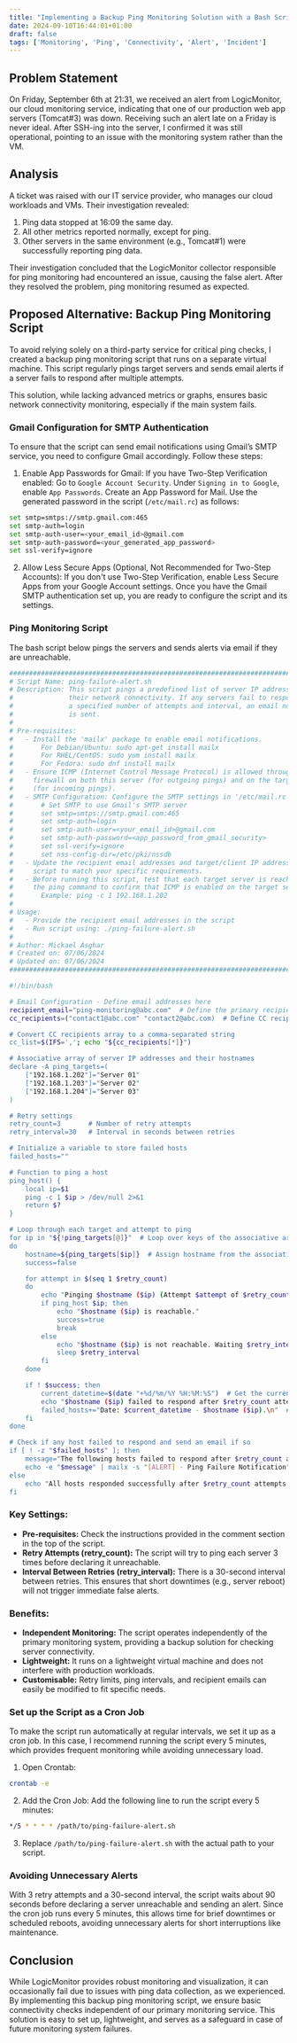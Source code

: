 ```yaml
---
title: "Implementing a Backup Ping Monitoring Solution with a Bash Script for Virtual Machines"
date: 2024-09-10T16:44:01+01:00
draft: false
tags: ['Monitoring', 'Ping', 'Connectivity', 'Alert', 'Incident']
---
```

## Problem Statement 
On Friday, September 6th at 21:31, we received an alert from LogicMonitor, our cloud monitoring service, indicating that one of our production web app servers (Tomcat#3) was down. Receiving such an alert late on a Friday is never ideal. After SSH-ing into the server, I confirmed it was still operational, pointing to an issue with the monitoring system rather than the VM.

## Analysis
A ticket was raised with our IT service provider, who manages our cloud workloads and VMs. Their investigation revealed:

1. Ping data stopped at 16:09 the same day.
2. All other metrics reported normally, except for ping.
3. Other servers in the same environment (e.g., Tomcat#1) were successfully reporting ping data.

Their investigation concluded that the LogicMonitor collector responsible for ping monitoring had encountered an issue, causing the false alert. After they resolved the problem, ping monitoring resumed as expected.

## Proposed Alternative: Backup Ping Monitoring Script
To avoid relying solely on a third-party service for critical ping checks, I created a backup ping monitoring script that runs on a separate virtual machine. This script regularly pings target servers and sends email alerts if a server fails to respond after multiple attempts.

This solution, while lacking advanced metrics or graphs, ensures basic network connectivity monitoring, especially if the main system fails.

### Gmail Configuration for SMTP Authentication
To ensure that the script can send email notifications using Gmail’s SMTP service, you need to configure Gmail accordingly. Follow these steps:

1. Enable App Passwords for Gmail:
If you have Two-Step Verification enabled:
Go to `Google Account Security`.
Under `Signing in to Google`, enable `App Passwords`.
Create an App Password for Mail.
Use the generated password in the script (`/etc/mail.rc`) as follows:
```bash
set smtp=smtps://smtp.gmail.com:465
set smtp-auth=login
set smtp-auth-user=<your_email_id>@gmail.com
set smtp-auth-password=<your_generated_app_password>
set ssl-verify=ignore
```
2. Allow Less Secure Apps (Optional, Not Recommended for Two-Step Accounts):
If you don't use Two-Step Verification, enable Less Secure Apps from your Google Account settings.
Once you have the Gmail SMTP authentication set up, you are ready to configure the script and its settings.

### Ping Monitoring Script
The bash script below pings the servers and sends alerts via email if they are unreachable.

```bash
#################################################################################
# Script Name: ping-failure-alert.sh
# Description: This script pings a predefined list of server IP addresses to check
#              their network connectivity. If any servers fail to respond after
#              a specified number of attempts and interval, an email notification
#              is sent.
#
# Pre-requisites:
#   - Install the 'mailx' package to enable email notifications.
#       For Debian/Ubuntu: sudo apt-get install mailx
#       For RHEL/CentOS: sudo yum install mailx
#       For Fedora: sudo dnf install mailx
#   - Ensure ICMP (Internet Control Message Protocol) is allowed through the
#     firewall on both this server (for outgoing pings) and on the target servers
#     (for incoming pings).
#   - SMTP Configuration: Configure the SMTP settings in '/etc/mail.rc' to use Gmail's SMTP server:
#       # Set SMTP to use Gmail's SMTP server
#       set smtp=smtps://smtp.gmail.com:465
#       set smtp-auth=login
#       set smtp-auth-user=<your_email_id>@gmail.com
#       set smtp-auth-password=<app_password_from_gmail_security>
#       set ssl-verify=ignore
#       set nss-config-dir=/etc/pki/nssdb
#   - Update the recipient email addresses and target/client IP addresses in the
#     script to match your specific requirements.
#   - Before running this script, test that each target server is reachable via
#     the ping command to confirm that ICMP is enabled on the target servers.
#       Example: ping -c 1 192.168.1.202
#
# Usage:
#   - Provide the recipient email addresses in the script
#   - Run script using: ./ping-failure-alert.sh
#
# Author: Mickael Asghar
# Created on: 07/06/2024
# Updated on: 07/06/2024
#################################################################################

#!/bin/bash

# Email Configuration - Define email addresses here
recipient_email="ping-monitoring@abc.com"  # Define the primary recipient
cc_recipients=("contact1@abc.com" "contact2@abc.com)  # Define CC recipients

# Convert CC recipients array to a comma-separated string
cc_list=$(IFS=','; echo "${cc_recipients[*]}")

# Associative array of server IP addresses and their hostnames
declare -A ping_targets=(
    ["192.168.1.202"]="Server 01"
    ["192.168.1.203"]="Server 02"
    ["192.168.1.204"]="Server 03"
)

# Retry settings
retry_count=3       # Number of retry attempts
retry_interval=30   # Interval in seconds between retries

# Initialize a variable to store failed hosts
failed_hosts=""

# Function to ping a host
ping_host() {
    local ip=$1
    ping -c 1 $ip > /dev/null 2>&1
    return $?
}

# Loop through each target and attempt to ping
for ip in "${!ping_targets[@]}"  # Loop over keys of the associative array
do
    hostname=${ping_targets[$ip]}  # Assign hostname from the associative array
    success=false

    for attempt in $(seq 1 $retry_count)
    do
        echo "Pinging $hostname ($ip) (Attempt $attempt of $retry_count)..."
        if ping_host $ip; then
            echo "$hostname ($ip) is reachable."
            success=true
            break
        else
            echo "$hostname ($ip) is not reachable. Waiting $retry_interval seconds before retrying..."
            sleep $retry_interval
        fi
    done

    if ! $success; then
        current_datetime=$(date "+%d/%m/%Y %H:%M:%S")  # Get the current date and time
        echo "$hostname ($ip) failed to respond after $retry_count attempts."
        failed_hosts+="Date: $current_datetime - $hostname ($ip).\n"  # Append formatted string
    fi
done

# Check if any host failed to respond and send an email if so
if [ ! -z "$failed_hosts" ]; then
    message="The following hosts failed to respond after $retry_count attempts with a $retry_interval second interval between attempts:\n$failed_hosts"
    echo -e "$message" | mailx -s "[ALERT] - Ping Failure Notification" -c "$cc_list" "$recipient_email"
else
    echo "All hosts responded successfully after $retry_count attempts."
fi
```
### Key Settings:
- **Pre-requisites:** Check the instructions provided in the comment section in the top of the script.
- **Retry Attempts (retry_count):** The script will try to ping each server 3 times before declaring it unreachable.
- **Interval Between Retries (retry_interval):** There is a 30-second interval between retries. This ensures that short downtimes (e.g., server reboot) will not trigger immediate false alerts.

### Benefits:
- **Independent Monitoring:** The script operates independently of the primary monitoring system, providing a backup solution for checking server connectivity.
- **Lightweight:** It runs on a lightweight virtual machine and does not interfere with production workloads.
- **Customisable:** Retry limits, ping intervals, and recipient emails can easily be modified to fit specific needs.

### Set up the Script as a Cron Job
To make the script run automatically at regular intervals, we set it up as a cron job. In this case, I recommend running the script every 5 minutes, which provides frequent monitoring while avoiding unnecessary load.

1. Open Crontab:
```bash
crontab -e
```
2. Add the Cron Job: Add the following line to run the script every 5 minutes:
```bash
*/5 * * * * /path/to/ping-failure-alert.sh
```
3. Replace ``/path/to/ping-failure-alert.sh`` with the actual path to your script.

### Avoiding Unnecessary Alerts
With 3 retry attempts and a 30-second interval, the script waits about 90 seconds before declaring a server unreachable and sending an alert. Since the cron job runs every 5 minutes, this allows time for brief downtimes or scheduled reboots, avoiding unnecessary alerts for short interruptions like maintenance.

## Conclusion
While LogicMonitor provides robust monitoring and visualization, it can occasionally fail due to issues with ping data collection, as we experienced. By implementing this backup ping monitoring script, we ensure basic connectivity checks independent of our primary monitoring service. This solution is easy to set up, lightweight, and serves as a safeguard in case of future monitoring system failures.

